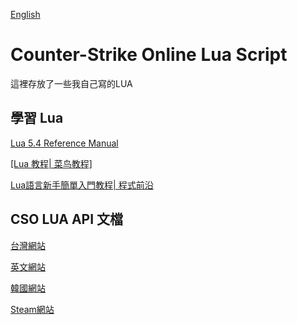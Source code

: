 [English](./README.en.md)

# Counter-Strike Online Lua Script

這裡存放了一些我自己寫的LUA

## 學習 Lua

[Lua 5.4 Reference Manual](http://www.lua.org/manual/5.4/)

[[Lua 教程| 菜鸟教程]](https://www.runoob.com/lua/lua-tutorial.html)

[Lua語言新手簡單入門教程| 程式前沿](https://codertw.com/前端開發/390702/)

## CSO LUA API 文檔

[台灣網站](https://tw.beanfun.com/cso/STUDIO/api/index.html)

[英文網站](https://anggaranothing.gitlab.io/lua/cso/)

[韓國網站](http://cso.dn.nexoncdn.co.kr/vxlman/api/index.html)

[Steam網站](https://steamcommunity.com/sharedfiles/filedetails/?id=1964695915)